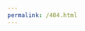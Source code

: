 ```yaml
---
permalink: /404.html
---
```

<script>
    window.location.href = 'https://vo1okon.github.io/antares/';
</script>
